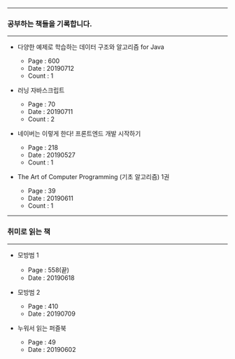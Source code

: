 * * *
### 공부하는 책들을 기록합니다. 
* * *
- 다양한 예제로 학습하는 데이터 구조와 알고리즘 for Java
    - Page : 600
    - Date : 20190712
    - Count : 1

- 러닝 자바스크립트 
    - Page : 70
    - Date : 20190711
    - Count : 2

- 네이버는 이렇게 한다! 프론트엔드 개발 시작하기
    - Page : 218
    - Date : 20190527
    - Count : 1

- The Art of Computer Programming (기초 알고리즘) 1권 
    - Page : 39
    - Date : 20190611
    - Count : 1  

* * *
### 취미로 읽는 책 
* * *
- 모방범 1 
    -  Page : 558(끝)
    -  Date : 20190618
- 모방범 2
    -  Page : 410  
    -  Date : 20190709

- 누워서 읽는 퍼즐북
    - Page : 49
    - Date : 20190602
